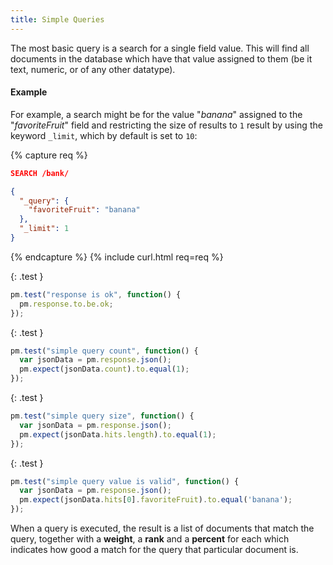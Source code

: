 ```yaml
---
title: Simple Queries
---
```


The most basic query is a search for a single field value. This will find all
documents in the database which have that value assigned to them (be it text,
numeric, or of any other datatype).

#### Example

For example, a search might be for the value "_banana_" assigned to the
"_favoriteFruit_" field and restricting the size of results to `1` result by
using the keyword `_limit`, which by default is set to `10`:

{% capture req %}

```json
SEARCH /bank/

{
  "_query": {
    "favoriteFruit": "banana"
  },
  "_limit": 1
}
```
{% endcapture %}
{% include curl.html req=req %}

{: .test }

```js
pm.test("response is ok", function() {
  pm.response.to.be.ok;
});
```

{: .test }

```js
pm.test("simple query count", function() {
  var jsonData = pm.response.json();
  pm.expect(jsonData.count).to.equal(1);
});
```

{: .test }

```js
pm.test("simple query size", function() {
  var jsonData = pm.response.json();
  pm.expect(jsonData.hits.length).to.equal(1);
});
```

{: .test }

```js
pm.test("simple query value is valid", function() {
  var jsonData = pm.response.json();
  pm.expect(jsonData.hits[0].favoriteFruit).to.equal('banana');
});
```

When a query is executed, the result is a list of documents that match the
query, together with a **weight**, a **rank** and a **percent** for each which
indicates how good a match for the query that particular document is.
